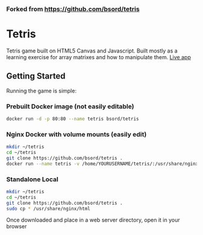 ### Forked from https://github.com/bsord/tetris

# Tetris
Tetris game built on HTML5 Canvas and Javascript. Built mostly as a learning exercise for array matrixes and how to manipulate them.
[Live app](https://squaredrop.io)

## Getting Started
Running the game is simple:
### Prebuilt Docker image (not easily editable)
```sh
docker run -d -p 80:80 --name tetris bsord/tetris
```
### Nginx Docker with volume mounts (easily edit)
```sh
mkdir ~/tetris
cd ~/tetris
git clone https://github.com/bsord/tetris .
docker run --name tetris -v /home/YOURUSERNAME/tetris/:/usr/share/nginx/html:ro -d -p 88:80 nginx
```

### Standalone Local
```sh
mkdir ~/tetris
cd ~/tetris
git clone https://github.com/bsord/tetris .
sudo cp * /usr/share/nginx/html
```
Once downloaded and place in a web server directory, open it in your browser

